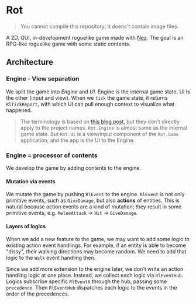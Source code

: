 # Rot
> You cannot compile this repository; it doens't contain image files.

A 2D, GUI, in-development roguelike game made with [Nez](https://github.com/prime31/Nez). The goal is an RPG-like roguelike game with some static contents.

## Architecture

### Engine - View separation
We split the game into *Engine* and *UI.* Engine is the internal game state, UI is the other (input and view). When we `tick` the game state, it returns `RlTickReport`, with which UI can pull enough context to visualize what happened.

> The terminology is based on [this blog post](https://journal.stuffwithstuff.com/2014/07/15/a-turn-based-game-loop/), but they don't directly apply to the project names. `Rot.Engine` is almost same as the internal game state. But `Rot.Ui` is a view/input component of the `Rot.Game` application, and the app is the UI to the Engine.

### Engine = processor of contents
We develop the game by adding contents to the engine.

#### Mutation via events
We mutate the game by pushing `RlEvent` to the engine. `RlEvent` is not only primitive events, such as `GiveDamage`, but also **actions** of entities. This is natural because action events are a kind of mutation; they result in some primitive events, e.g. `MeleeAttack` → `Hit` → `GiveDamage`.

#### Layers of logics
When we add a new feature to the game, we may want to add some logic to existing action event handlings. For example, if an entity is able to become "dissy", their walking directions may become random. We need to add that logic to the `Walk` event handling then.

Since we add more extension to the engine later, we don't write an action handling logic at one place. Instead, we collect each logic via `RlEventHub`. Logics subscribe specific `RlEvent`s through the hub, passing some `precedence`. Then `RlEventHub` dispatches each logic to the events in the order of the precedences.

